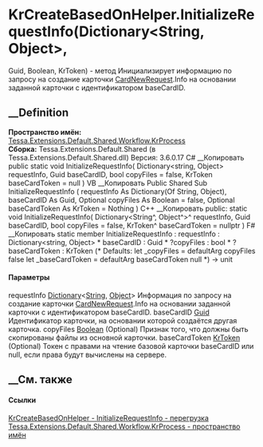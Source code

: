 # KrCreateBasedOnHelper.InitializeRequestInfo(Dictionary<String, Object>,
Guid, Boolean, KrToken) - метод
Инициализирует информацию по запросу на создание карточки
[CardNewRequest](T_Tessa_Cards_CardNewRequest.htm).Info на основании заданной
карточки с идентификатором baseCardID.
## __Definition
 **Пространство имён:**
[Tessa.Extensions.Default.Shared.Workflow.KrProcess](N_Tessa_Extensions_Default_Shared_Workflow_KrProcess.htm)  
 **Сборка:** Tessa.Extensions.Default.Shared (в
Tessa.Extensions.Default.Shared.dll) Версия: 3.6.0.17
C# __Копировать
     public static void InitializeRequestInfo(
    	Dictionary<string, Object> requestInfo,
    	Guid baseCardID,
    	bool copyFiles = false,
    	KrToken baseCardToken = null
    )
VB __Копировать
     Public Shared Sub InitializeRequestInfo ( 
    	requestInfo As Dictionary(Of String, Object),
    	baseCardID As Guid,
    	Optional copyFiles As Boolean = false,
    	Optional baseCardToken As KrToken = Nothing
    )
C++ __Копировать
     public:
    static void InitializeRequestInfo(
    	Dictionary<String^, Object^>^ requestInfo, 
    	Guid baseCardID, 
    	bool copyFiles = false, 
    	KrToken^ baseCardToken = nullptr
    )
F# __Копировать
     static member InitializeRequestInfo : 
            requestInfo : Dictionary<string, Object> * 
            baseCardID : Guid * 
            ?copyFiles : bool * 
            ?baseCardToken : KrToken 
    (* Defaults:
            let _copyFiles = defaultArg copyFiles false
            let _baseCardToken = defaultArg baseCardToken null
    *)
    -> unit 
#### Параметры
requestInfo
[Dictionary](https://learn.microsoft.com/dotnet/api/system.collections.generic.dictionary-2)<[String](https://learn.microsoft.com/dotnet/api/system.string),
[Object](https://learn.microsoft.com/dotnet/api/system.object)>
     Информация по запросу на создание карточки [CardNewRequest](T_Tessa_Cards_CardNewRequest.htm).Info на основании заданной карточки с идентификатором baseCardID. 
baseCardID [Guid](https://learn.microsoft.com/dotnet/api/system.guid)
    Идентификатор карточки, на основании которой создаётся другая карточка.
copyFiles [Boolean](https://learn.microsoft.com/dotnet/api/system.boolean)
(Optional)
    Признак того, что должны быть скопированы файлы из основной карточки.
baseCardToken
[KrToken](T_Tessa_Extensions_Default_Shared_Workflow_KrProcess_KrToken.htm)
(Optional)
     Токен с правами на чтение базовой карточки baseCardID или null, если права будут вычислены на сервере. 
## __См. также
#### Ссылки
[KrCreateBasedOnHelper -
](T_Tessa_Extensions_Default_Shared_Workflow_KrProcess_KrCreateBasedOnHelper.htm)
[InitializeRequestInfo -
перегрузка](Overload_Tessa_Extensions_Default_Shared_Workflow_KrProcess_KrCreateBasedOnHelper_InitializeRequestInfo.htm)
[Tessa.Extensions.Default.Shared.Workflow.KrProcess - пространство
имён](N_Tessa_Extensions_Default_Shared_Workflow_KrProcess.htm)
